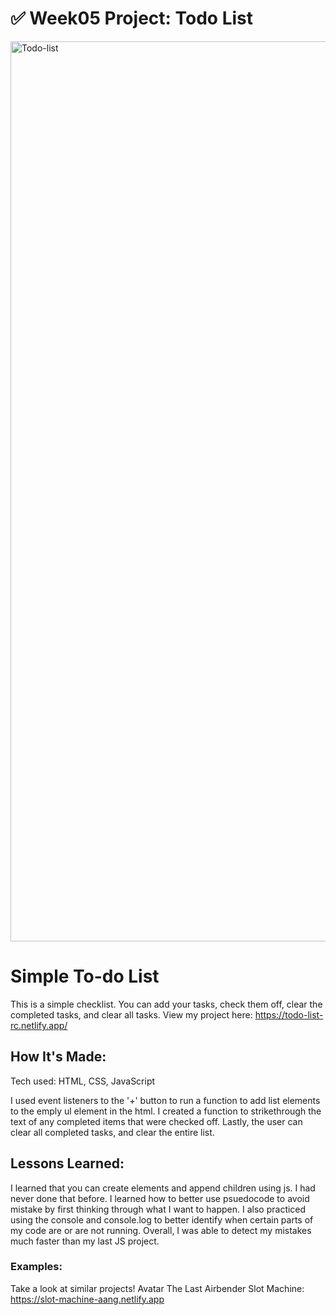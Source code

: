# ✅ Week05 Project: Todo List

<img width="1440" alt="Todo-list" src="https://github.com/JacinthaDev/Todo-list/assets/129231721/e7fe2fbf-2463-49b1-868f-0de37bad418f">

# Simple To-do List
This is a simple checklist. You can add your tasks, check them off, clear the completed tasks, and clear all tasks.
View my project here: https://todo-list-rc.netlify.app/




## How It's Made:
Tech used: HTML, CSS, JavaScript

I used event listeners to the '+' button to run a function to add list elements to the emply ul element in the html. I created a function to strikethrough the text of any completed items that were checked off. Lastly, the user can clear all completed tasks, and clear the entire list. 





## Lessons Learned:
I learned that you can create elements and append children using js. I had never done that before. I learned how to better use psuedocode to avoid mistake by first thinking through what I want to happen. I also practiced using the console and console.log to better identify when certain parts of my code are or are not running. Overall, I was able to detect my mistakes much faster than my last JS project.

### Examples:
Take a look at similar projects!
Avatar The Last Airbender Slot Machine: https://slot-machine-aang.netlify.app

